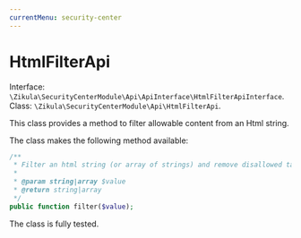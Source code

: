 ```yaml
---
currentMenu: security-center
---
```

# HtmlFilterApi

Interface: `\Zikula\SecurityCenterModule\Api\ApiInterface\HtmlFilterApiInterface`.  
Class: `\Zikula\SecurityCenterModule\Api\HtmlFilterApi`.

This class provides a method to filter allowable content from an Html string.

The class makes the following method available:

```php
/**
 * Filter an html string (or array of strings) and remove disallowed tags
 *
 * @param string|array $value
 * @return string|array
 */
public function filter($value);
```

The class is fully tested.
